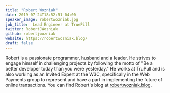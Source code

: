 ```yaml
---
title: "Robert Wozniak"
date: 2019-07-24T18:52:51-04:00
speaker_image: robertwozniak.jpg
job_title:  Lead Engineer at TruePill
twitter: RobertJWozniak
github: robertjwozniak
website: https://robertwozniak.blog/
draft: false
---
```


Robert is a passionate programmer, husband and a leader. He strives to engage himself in challenging projects by following the motto of "Be a better developer today than you were yesterday." He works at TruPull and is also working as an Invited Expert at the W3C, specifically in the Web Payments group to represent and have a part in implementing the future of online transactions. You can find Robert's blog at [robertwozniak.blog](https://robertwozniak.blog/).